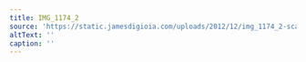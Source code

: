 ```yaml
---
title: IMG_1174_2
source: 'https://static.jamesdigioia.com/uploads/2012/12/img_1174_2-scaled.jpg'
altText: ''
caption: ''
---
```


